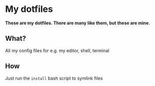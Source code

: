 # My dotfiles

**These are my dotfiles. There are many like them, but these are mine.**

## What?

All my config files for e.g. my editor, shell, terminal

## How

Just run the `install` bash script to symlink files
